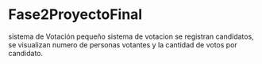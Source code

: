 # Fase2ProyectoFinal
sistema de Votación
pequeño sistema de votacion se registran candidatos, se visualizan numero de personas votantes
y la cantidad de votos por candidato.
